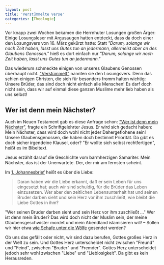 ```yaml
---
layout: post
title: 'Verstümmelte Verse'
categories: [Theologie]
---
```


Vor knapp zwei Wochen bekamen die Herrnhuter Losungen großen Ärger: Einige Losungsleser mit Argusaugen hatten entdeckt, dass da doch einer den Losungsvers von 16. März gekürzt hatte: Statt *"Darum, solange wir noch Zeit haben, lasst uns Gutes tun an jedermann, allermeist aber an des Glaubens Genossen."* hieß es dort einfach nur *"Darum, solange wir noch Zeit haben, lasst uns Gutes tun an jedermann."*

Das wiederum schmeckte einigen von unseres Glaubens Genossen überhaupt nicht. ["Verstümmelt"](http://www.idea.de/thema-des-tages/artikel/irritationen-um-das-andachtsbuch-die-losungen-83741.html) nannten sie den Losungsvers. Denn das schien einigen Christen, die sich für besonders fromm halten wichtig: Unsere Brüder, das sind doch nicht einfach alle Menschen! Es darf doch nicht sein, dass wir auf einmal diese ganzen Muslime mehr lieb haben als uns selbst!

## Wer ist denn mein Nächster?

Auch im Neuen Testament gab es diese Anfrage schon: ["Wer ist denn mein Nächster"](http://www.bibleserver.com/text/ELB/Lukas10), fragte ein Schriftgelehrter Jesus. Er wird sich gedacht haben: Mein Nächster, dass wird doch wohl nicht jeder Dahergeflohene sein! Unsere Glaubensgenossen, die haben doch bestimmt Priorität. Da gibt es doch sicher irgendeine Klausel, oder? "Er wollte sich selbst rechtfertigen", heißt es im Bibeltext.

Jesus erzählt darauf die Geschichte vom barmherzigen Samariter. Mein Nächster, das ist der Unerwartete. Der, der mir am fernsten scheint.

Im [1. Johannesbrief](http://www.bibleserver.com/text/ELB/1.Johannes3) heißt es über die Liebe:

>Daran haben wir die Liebe erkannt, daß er sein Leben für uns eingesetzt hat; auch wir sind schuldig, für die Brüder das Leben einzusetzen.
>Wer aber den zeitlichen Lebensunterhalt hat und seinen Bruder darben sieht und sein Herz vor ihm zuschließt, wie bleibt die Liebe Gottes in ihm?

"Wer seinen Bruder darben sieht und sein Herz vor ihm zuschließt …" Wer ist denn mein Bruder? Das wird doch nicht der Muslim sein, der meine Glaubensgeschwister mordet und mein Abendland islamisieren will! – Sollen wir hier etwa [wie Schafe unter die Wölfe](http://www.bibleserver.com/text/ELB/Matthäus10%2C16) gesendet werden?

Ob uns das gefällt oder nicht, wir sind dazu berufen, Gottes großes Herz in der Welt zu sein. Und Gottes Herz unterscheidet nicht zwischen "Freund" und "Feind", zwischen "Bruder" und "Fremder". Gottes Herz unterscheidet jedoch sehr wohl zwischen "Liebe" und "Lieblosigkeit". Da gibt es kein Herausreden.